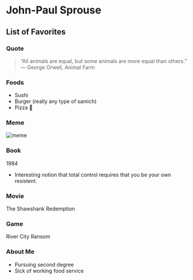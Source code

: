 # John-Paul Sprouse

## List of Favorites

### Quote
>“All animals are equal, but some animals are more equal than others.”
>― George Orwell, Animal Farm

### Foods
* Sushi
* Burger (really any type of samich)
* Pizza 
:pizza:

### Meme
![meme](https://cloud.githubusercontent.com/assets/15265374/12622376/08d226c8-c4f3-11e5-9574-71f8042c3104.jpg)

### Book
1984
 - Interesting notion that total control requires that you be your own resistent.

### Movie
The Shawshank Redemption

### Game
River City Ransom

### About Me
* Pursuing second degree
* Sick of working food service